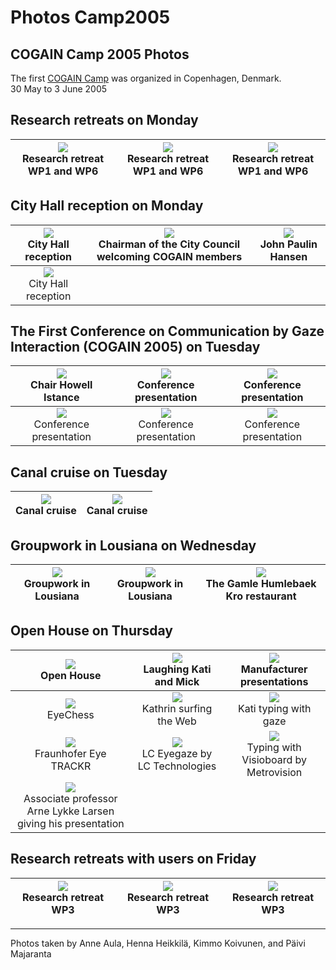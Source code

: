 # Photos Camp2005 



## COGAIN Camp 2005 Photos

The first [COGAIN Camp][1] was organized in Copenhagen, Denmark.  
30 May to 3 June 2005 

##  Research retreats on Monday 


|![][2]<br>Research retreat WP1 and WP6<br>|![][3]<br>Research retreat WP1 and WP6<br>| ![][4]<br>Research retreat WP1 and WP6<br>|
|:---:|:---:|:---:|


##  City Hall reception on Monday 

|![][5]<br>City Hall reception <br>|![][6]<br>Chairman of the City Council welcoming COGAIN members<br>| ![][7]<br>John Paulin Hansen<br>|
|:---:|:---:|:---:|
|![][8]<br>City Hall reception<br>|| |


##  The First Conference on Communication by Gaze Interaction (COGAIN 2005) on Tuesday 

|![][9]<br>Chair Howell Istance<br>|![][10]<br>Conference presentation<br>| ![][11]<br>Conference presentation<br>|
|:---:|:---:|:---:|
|![][12]<br>Conference presentation<br>|![][13]<br>Conference presentation<br>| ![][14]<br>Conference presentation<br>|



##  Canal cruise on Tuesday 

|![][15]<br>Canal cruise<br>|![][16]<br>Canal cruise<br>|
|:---:|:---:|


##  Groupwork in Lousiana on Wednesday 

|![][17]<br>Groupwork in Lousiana<br>|![][18]<br>Groupwork in Lousiana<br>| ![][19]<br>The Gamle Humlebaek Kro restaurant<br>|
|:---:|:---:|:---:|



##  Open House on Thursday 

|![][20]<br>Open House<br>|![][21]<br>Laughing Kati and Mick<br>| ![][22]<br>Manufacturer presentations<br>|
|:---:|:---:|:---:|
|![][23]<br>EyeChess<br>|![][24]<br>Kathrin surfing the Web<br>| ![][25]<br>Kati typing with gaze<br>|
|![][26]<br>Fraunhofer Eye TRACKR<br>|![][27]<br>LC Eyegaze by LC Technologies<br>|![][28]<br>Typing with Visioboard by Metrovision<br>|
![][29]<br>Associate professor Arne Lykke Larsen giving his presentation<br>|||


##  Research retreats with users on Friday 

|![][30]<br>Research retreat WP3<br>|![][31]<br>Research retreat WP3<br>| ![][32]<br>Research retreat WP3<br>|
|:---:|:---:|:---:|

* * *

Photos taken by Anne Aula, Henna Heikkilä, Kimmo Koivunen, and Päivi Majaranta 

[1]: http://wiki.cogain.org/index.php/COGAIN_Camp_2005 "COGAIN Camp 2005"
[2]: /Img/300px-Retreat1.jpg
[3]: /Img/300px-Retreat2.jpg
[4]: /Img/300px-Retreat3.jpg
[5]: /Img/300px-Reception1.jpg
[6]: /Img/187px-Chairman_of_city_council.jpg
[7]: /Img/187px-John_paulin.jpg
[8]: /Img/300px-Reception2.jpg

[9]: /Img/300px-Chair_howell_istance.jpg
[10]: /Img/187px-Conference1.jpg
[11]: /Img/300px-Conference2.jpg
[12]: http://wiki.cogain.org/images/thumb/d/db/Conference3.jpg/187px-Conference3.jpg
[13]: http://wiki.cogain.org/images/thumb/2/22/Conference4.jpg/300px-Conference4.jpg
[14]: http://wiki.cogain.org/images/thumb/8/8e/Conference5.jpg/300px-Conference5.jpg

[15]: http://wiki.cogain.org/images/thumb/7/74/Cruise1.jpg/300px-Cruise1.jpg
[16]: http://wiki.cogain.org/images/thumb/c/cd/Cruise2.jpg/300px-Cruise2.jpg

[17]: http://wiki.cogain.org/images/thumb/3/3e/Lousiana_group1.jpg/300px-Lousiana_group1.jpg
[18]: http://wiki.cogain.org/images/thumb/9/94/Lousiana_group2.jpg/300px-Lousiana_group2.jpg
[19]: http://wiki.cogain.org/images/thumb/1/1e/Humlebaek_kro.jpg/300px-Humlebaek_kro.jpg
[20]: http://wiki.cogain.org/images/thumb/9/9b/Full_openhouse.jpg/300px-Full_openhouse.jpg
[21]: http://wiki.cogain.org/images/thumb/d/da/Laughter.jpg/187px-Laughter.jpg
[22]: http://wiki.cogain.org/images/thumb/0/03/Manufact_presentations.jpg/300px-Manufact_presentations.jpg
[23]: http://wiki.cogain.org/images/thumb/c/c2/Eyechess.jpg/300px-Eyechess.jpg
[24]: http://wiki.cogain.org/images/thumb/4/49/Kathrin.jpg/300px-Kathrin.jpg
[25]: http://wiki.cogain.org/images/thumb/f/ff/Kati.jpg/300px-Kati.jpg
[26]: http://wiki.cogain.org/images/thumb/e/ea/Eyetrackr.jpg/300px-Eyetrackr.jpg
[27]: http://wiki.cogain.org/images/thumb/2/29/Eyegaze.jpg/300px-Eyegaze.jpg
[28]: http://wiki.cogain.org/images/thumb/b/bd/Visioboard.jpg/187px-Visioboard.jpg
[29]: http://wiki.cogain.org/images/thumb/4/44/Arne_lykke_larsen.jpg/196px-Arne_lykke_larsen.jpg
[30]: http://wiki.cogain.org/images/thumb/1/10/Retreat4.jpg/300px-Retreat4.jpg
[31]: http://wiki.cogain.org/images/thumb/1/11/Communicating_with_users.jpg/300px-Communicating_with_users.jpg
[32]: http://wiki.cogain.org/images/thumb/e/e6/Esa.jpg/300px-Esa.jpg

  
<!--stackedit_data:
eyJoaXN0b3J5IjpbMTM5NTMxMzg4LDEyNjQ0MTU5OTYsLTIxMz
k1ODY1NzZdfQ==
-->